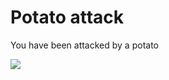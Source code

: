 # Potato attack

You have been attacked by a potato

<img src="https://raw.githubusercontent.com/david4096/potato-attack/master/mashed.svg" />
<object id="svg-object" data="https://raw.githubusercontent.com/david4096/potato-attack/master/potato.svg" type="image/svg+xml"></object>
<object id="svg-object" data="https://raw.githubusercontent.com/david4096/potato-attack/master/mashed.svg" type="image/svg+xml"></object>
<object id="svg-object" data="https://raw.githubusercontent.com/david4096/potato-attack/master/fried.svg" type="image/svg+xml"></object>
